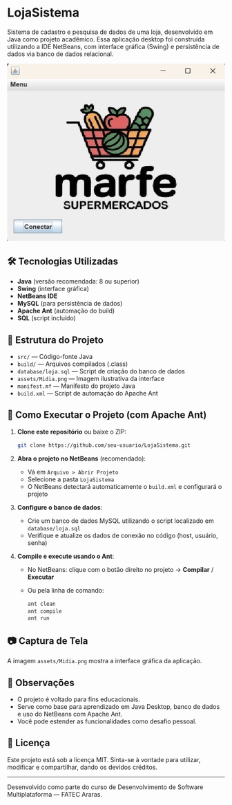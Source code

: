 # LojaSistema

Sistema de cadastro e pesquisa de dados de uma loja, desenvolvido em Java como projeto acadêmico. Essa aplicação desktop foi construída utilizando a IDE NetBeans, com interface gráfica (Swing) e persistência de dados via banco de dados relacional.

![Print do Sistema](assets/Imagem.jpg)

## 🛠️ Tecnologias Utilizadas

- **Java** (versão recomendada: 8 ou superior)
- **Swing** (interface gráfica)
- **NetBeans IDE**
- **MySQL** (para persistência de dados)
- **Apache Ant** (automação do build)
- **SQL** (script incluído)

## 📁 Estrutura do Projeto

- `src/` — Código-fonte Java
- `build/` — Arquivos compilados (.class)
- `database/loja.sql` — Script de criação do banco de dados
- `assets/Midia.png` — Imagem ilustrativa da interface
- `manifest.mf` — Manifesto do projeto Java
- `build.xml` — Script de automação do Apache Ant

## 🚀 Como Executar o Projeto (com Apache Ant)

1. **Clone este repositório** ou baixe o ZIP:

   ```bash
   git clone https://github.com/seu-usuario/LojaSistema.git
   ```

2. **Abra o projeto no NetBeans** (recomendado):

   - Vá em `Arquivo > Abrir Projeto`
   - Selecione a pasta `LojaSistema`
   - O NetBeans detectará automaticamente o `build.xml` e configurará o projeto

3. **Configure o banco de dados**:

   - Crie um banco de dados MySQL utilizando o script localizado em `database/loja.sql`
   - Verifique e atualize os dados de conexão no código (host, usuário, senha)

4. **Compile e execute usando o Ant**:

   - No NetBeans: clique com o botão direito no projeto → **Compilar** / **Executar**
   - Ou pela linha de comando:

     ```bash
     ant clean
     ant compile
     ant run
     ```

## 📷 Captura de Tela

A imagem `assets/Midia.png` mostra a interface gráfica da aplicação.

## 📌 Observações

- O projeto é voltado para fins educacionais.
- Serve como base para aprendizado em Java Desktop, banco de dados e uso do NetBeans com Apache Ant.
- Você pode estender as funcionalidades como desafio pessoal.

## 📄 Licença

Este projeto está sob a licença MIT. Sinta-se à vontade para utilizar, modificar e compartilhar, dando os devidos créditos.

---

Desenvolvido como parte do curso de Desenvolvimento de Software Multiplataforma — FATEC Araras.
